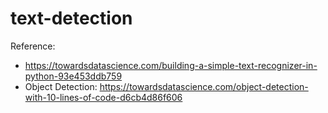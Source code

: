 # text-detection

Reference: 
- https://towardsdatascience.com/building-a-simple-text-recognizer-in-python-93e453ddb759
- Object Detection: https://towardsdatascience.com/object-detection-with-10-lines-of-code-d6cb4d86f606
